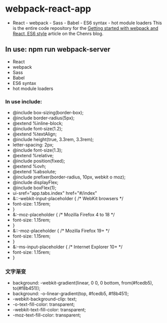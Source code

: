 # webpack-react-app
- React - webpack - Sass - Babel - ES6 syntax - hot module loaders
This is the entire code repository for the [Getting started with webpack and React, ES6 style](https://github.com/chenrunsheng1991/webpack-react-app.git) article on the Chenrs blog.

## In use:  npm run webpack-server

- React
- webpack
- Sass
- Babel
- ES6 syntax
- hot module loaders

### In use include:

- @include box-sizing(border-box);
- @include border-radius(5px);
- @extend %inline-block;
- @include font-size(1.2);
- @extend %textAlign;
- @include height(true, 3.3rem, 3.3rem);
- letter-spacing: 2px;
- @include font-size(1.3);
- @extend %relative;
- @include position(fixed);
- @extend %ovh;
- @extend %absolute;
- @include prefixer(border-radius, 10px, webkit o moz);
- @include displayFlex;
- @include boxFlex(1);
- ui-sref="app.tabs.index" href="#/index"
- &::-webkit-input-placeholder { /* WebKit browsers */
-  font-size: 1.15rem;
- }
- &:-moz-placeholder { /* Mozilla Firefox 4 to 18 */
-  font-size: 1.15rem;
- }
- &::-moz-placeholder { /* Mozilla Firefox 19+ */
-  font-size: 1.15rem;
- }
- &:-ms-input-placeholder { /* Internet Explorer 10+ */
- font-size: 1.15rem;
- }

### 文字渐变

- background: -webkit-gradient(linear, 0 0, 0 bottom, from(#fcedb5), to(#f8b451));
- background: -o-linear-gradient(top, #fcedb5, #f8b451);
- -webkit-background-clip: text;
- -o-text-fill-color: transparent;
- -webkit-text-fill-color: transparent;
- -moz-text-fill-color: transparent;